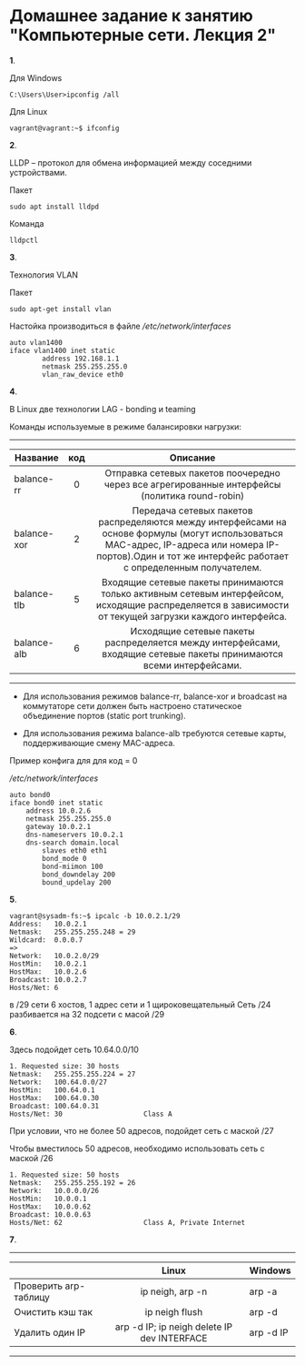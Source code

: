 # Домашнее задание к занятию "Компьютерные сети. Лекция 2"
**1**.

Для Windows

```
C:\Users\User>ipconfig /all
``` 
Для Linux
```
vagrant@vagrant:~$ ifconfig
```


**2**.	

LLDP – протокол для обмена информацией между соседними устройствами.

Пакет
```
sudo apt install lldpd
```
Команда 
```
lldpctl
```


**3**.

Технология VLAN

Пакет
```
sudo apt-get install vlan
```
Настойка производиться в файле */etc/network/interfaces*
```
auto vlan1400
iface vlan1400 inet static
        address 192.168.1.1
        netmask 255.255.255.0
        vlan_raw_device eth0

```


**4**.

В Linux две технологии LAG - bonding и teaming

Команды используемые в режиме балансировки нагрузки:

 ---------
|Название       | код |Описание                    |
| ------------- |:---:| :--------------------------:|
| balance-rr    | 0 | Отправка сетевых пакетов поочередно через все агрегированные интерфейсы (политика round-robin) |
| balance-xor     | 2      |   Передача сетевых пакетов распределяются между интерфейсами на основе формулы (могут использоваться MAC-адрес, IP-адреса или номера IP-портов).Один и тот же интерфейс работает с определенным получателем. |
| balance-tlb | 5      |    Входящие сетевые пакеты принимаются только активным сетевым интерфейсом, исходящие распределяется в зависимости от текущей загрузки каждого интерфейса. |
| balance-alb | 6      |   Исходящие сетевые пакеты распределяется между интерфейсами, входящие сетевые пакеты принимаются всеми интерфейсами. |
----------------------------

- Для использования режимов balance-rr, balance-xor и broadcast на коммутаторе сети должен быть настроено статическое объединение портов (static port trunking).

- Для использования режима balance-alb требуются сетевые карты, поддерживающие смену MAC-адреса.

Пример конфига для для код = 0

*/etc/network/interfaces*

```
auto bond0
iface bond0 inet static
    address 10.0.2.6
    netmask 255.255.255.0    
    gateway 10.0.2.1
    dns-nameservers 10.0.2.1
    dns-search domain.local
        slaves eth0 eth1
        bond_mode 0
        bond-miimon 100
        bond_downdelay 200
        bound_updelay 200
```




**5**.	

```
vagrant@sysadm-fs:~$ ipcalc -b 10.0.2.1/29
Address:   10.0.2.1
Netmask:   255.255.255.248 = 29
Wildcard:  0.0.0.7
=>
Network:   10.0.2.0/29
HostMin:   10.0.2.1
HostMax:   10.0.2.6
Broadcast: 10.0.2.7
Hosts/Net: 6
```
в /29 сети 6 хостов, 1 адрес сети и 1 щироковещательный
Сеть /24 разбивается на 32 подсети с масой /29

**6**.	

Здесь подойдет сеть 10.64.0.0/10

```
1. Requested size: 30 hosts
Netmask:   255.255.255.224 = 27
Network:   100.64.0.0/27
HostMin:   100.64.0.1
HostMax:   100.64.0.30
Broadcast: 100.64.0.31
Hosts/Net: 30                    Class A
```
При условии, что не более 50 адресов, подойдет сеть с маской /27

Чтобы вместилось 50 адресов, необходимо использовать сеть с маской /26
```
1. Requested size: 50 hosts
Netmask:   255.255.255.192 = 26
Network:   10.0.0.0/26
HostMin:   10.0.0.1
HostMax:   10.0.0.62
Broadcast: 10.0.0.63
Hosts/Net: 62                    Class A, Private Internet
```


**7**.


 ---------
|| Linux |Windows                    |
| -------------------- |:--------------------:| :-----------------|
| Проверить arp-таблицу  |    ip neigh, arp -n      | arp -a |
| Очистить кэш так    | ip neigh flush      |   arp -d |
| Удалить один IP | arp -d IP; ip neigh delete IP dev INTERFACE      |    arp -d IP |

----------------------------
